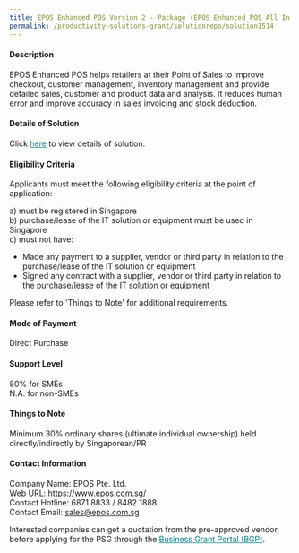 ```yaml
---
title: EPOS Enhanced POS Version 2 - Package (EPOS Enhanced POS All In 1 with Smart Inventory Management)
permalink: /productivity-solutions-grant/solutionrepo/solution1514
---
```


#### Description

EPOS Enhanced POS helps retailers at their Point of Sales to improve checkout, customer management, inventory management and provide detailed sales, customer and product data and analysis. It reduces human error and improve accuracy in sales invoicing and stock deduction.

#### Details of Solution

Click <a href='https://govassist.gobusiness.gov.sg/images/psg/Desensitised_EPOS_Pte._Ltd_Annex_3_-_New_CR_wef_29_Oct_2020_Part_4.pdf' style='color:#037e8a'>here</a> to view details of solution.

#### Eligibility Criteria

Applicants must meet the following eligibility criteria at the point of application:

a) must be registered in Singapore <br>
b) purchase/lease of the IT solution or equipment must be used in Singapore <br>
c) must not have:
- Made any payment to a supplier, vendor or third party in relation to the purchase/lease of the IT solution or equipment
- Signed any contract with a supplier, vendor or third party in relation to the purchase/lease of the IT solution or equipment

Please refer to 'Things to Note' for additional requirements.

#### Mode of Payment
Direct Purchase

#### Support Level
80% for SMEs <br>
N.A. for non-SMEs

#### Things to Note
Minimum 30% ordinary shares (ultimate individual ownership) held directly/indirectly by Singaporean/PR

#### Contact Information
Company Name: EPOS Pte. Ltd.<br>Web URL: https://www.epos.com.sg/<br>Contact Hotline: 6871 8833 / 8482 1888<br>Contact Email: sales@epos.com.sg

Interested companies can get a quotation from the pre-approved vendor, before applying for the PSG through the <a target='_blank' style='color:#037e8a' href='https://www.businessgrants.gov.sg/'>Business Grant Portal (BGP)</a>.
